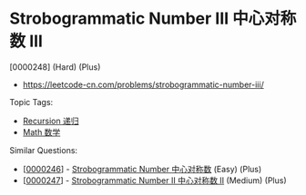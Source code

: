 # Strobogrammatic Number III 中心对称数 III

[0000248] (Hard) (Plus)

- https://leetcode-cn.com/problems/strobogrammatic-number-iii/

Topic Tags:

- [Recursion 递归](https://leetcode-cn.com/tag/recursion/)
- [Math 数学](https://leetcode-cn.com/tag/math/)

Similar Questions:

- [[0000246](https://leetcode-cn.com/problems/strobogrammatic-number/)] - [Strobogrammatic Number 中心对称数](./0000246.strobogrammatic-number.md) (Easy) (Plus)
- [[0000247](https://leetcode-cn.com/problems/strobogrammatic-number-ii/)] - [Strobogrammatic Number II 中心对称数 II](./0000247.strobogrammatic-number-ii.md) (Medium) (Plus)
